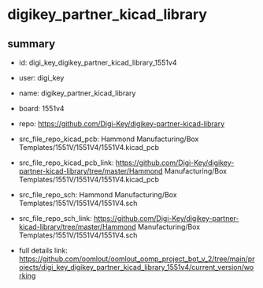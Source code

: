# digikey_partner_kicad_library
 
## summary 
* id: digi_key_digikey_partner_kicad_library_1551v4
* user: digi_key
* name: digikey_partner_kicad_library
* board: 1551v4
* repo: https://github.com/Digi-Key/digikey-partner-kicad-library
* src_file_repo_kicad_pcb: Hammond Manufacturing/Box Templates/1551V/1551V4/1551V4.kicad_pcb
* src_file_repo_kicad_pcb_link: https://github.com/Digi-Key/digikey-partner-kicad-library/tree/master/Hammond Manufacturing/Box Templates/1551V/1551V4/1551V4.kicad_pcb


* src_file_repo_sch: Hammond Manufacturing/Box Templates/1551V/1551V4/1551V4.sch
* src_file_repo_sch_link: https://github.com/Digi-Key/digikey-partner-kicad-library/tree/master/Hammond Manufacturing/Box Templates/1551V/1551V4/1551V4.sch
* full details link: https://github.com/oomlout/oomlout_oomp_project_bot_v_2/tree/main/projects/digi_key_digikey_partner_kicad_library_1551v4/current_version/working  






